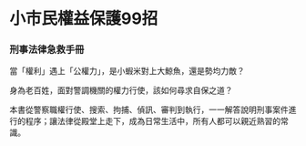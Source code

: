 # 小市民權益保護99招

### 刑事法律急救手冊

當「權利」遇上「公權力」，是小蝦米對上大鯨魚，還是勢均力敵？

身為老百姓，面對警調機關的權力行使，該如何尋求自保之道？

本書從警察職權行使、搜索、拘捕、偵訊、審判到執行，一一解答說明刑事案件進行的程序；讓法律從殿堂上走下，成為日常生活中，所有人都可以親近熟習的常識。